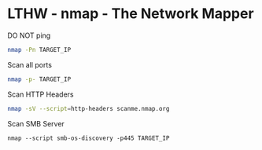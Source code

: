 # LTHW - nmap - The Network Mapper

DO NOT ping
```bash
nmap -Pn TARGET_IP
```

Scan all ports
```bash
nmap -p- TARGET_IP
```

Scan HTTP Headers
```bash
nmap -sV --script=http-headers scanme.nmap.org
```

Scan SMB Server
```
nmap --script smb-os-discovery -p445 TARGET_IP
```
